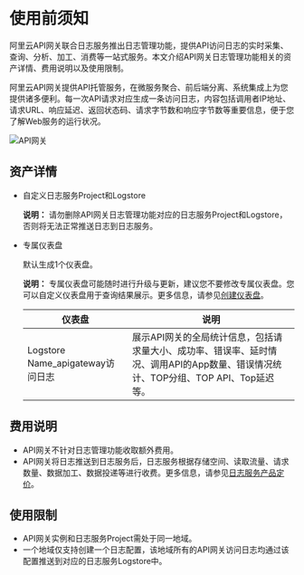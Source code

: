 # 使用前须知

阿里云API网关联合日志服务推出日志管理功能，提供API访问日志的实时采集、查询、分析、加工、消费等一站式服务。本文介绍API网关日志管理功能相关的资产详情、费用说明以及使用限制。

阿里云API网关提供API托管服务，在微服务聚合、前后端分离、系统集成上为您提供诸多便利。每一次API请求对应生成一条访问日志，内容包括调用者IP地址、请求URL、响应延迟、返回状态码、请求字节数和响应字节数等重要信息，便于您了解Web服务的运行状况。

![API网关](https://static-aliyun-doc.oss-accelerate.aliyuncs.com/assets/img/zh-CN/0930559951/p5402.png)

## 资产详情

-   自定义日志服务Project和Logstore

    **说明：** 请勿删除API网关日志管理功能对应的日志服务Project和Logstore，否则将无法正常推送日志到日志服务。

-   专属仪表盘

    默认生成1个仪表盘。

    **说明：** 专属仪表盘可能随时进行升级与更新，建议您不要修改专属仪表盘。您可以自定义仪表盘用于查询结果展示。更多信息，请参见[创建仪表盘](/cn.zh-CN/可视化/创建仪表盘.md)。

    |仪表盘|说明|
    |---|--|
    |Logstore Name\_apigateway访问日志|展示API网关的全局统计信息，包括请求量大小、成功率、错误率、延时情况、调用API的App数量、错误情况统计、TOP分组、TOP API、Top延迟等。|


## 费用说明

-   API网关不针对日志管理功能收取额外费用。
-   API网关将日志推送到日志服务后，日志服务根据存储空间、读取流量、请求数量、数据加工、数据投递等进行收费。更多信息，请参见[日志服务产品定价](https://www.aliyun.com/price/product?spm=a2c4g.11186623.2.11.66cd2aab6wAn6p#/sls/detail)。

## 使用限制

-   API网关实例和日志服务Project需处于同一地域。
-   一个地域仅支持创建一个日志配置，该地域所有的API网关访问日志均通过该配置推送到对应的日志服务Logstore中。

